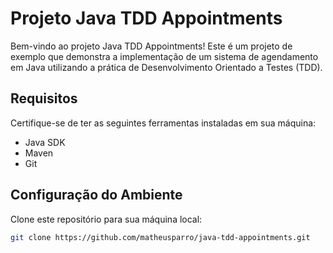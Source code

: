 # Projeto Java TDD Appointments

Bem-vindo ao projeto Java TDD Appointments! Este é um projeto de exemplo que demonstra a implementação de um sistema de agendamento em Java utilizando a prática de Desenvolvimento Orientado a Testes (TDD).

## Requisitos

Certifique-se de ter as seguintes ferramentas instaladas em sua máquina:

- Java SDK
- Maven
- Git

## Configuração do Ambiente

Clone este repositório para sua máquina local:

```bash
git clone https://github.com/matheusparro/java-tdd-appointments.git

